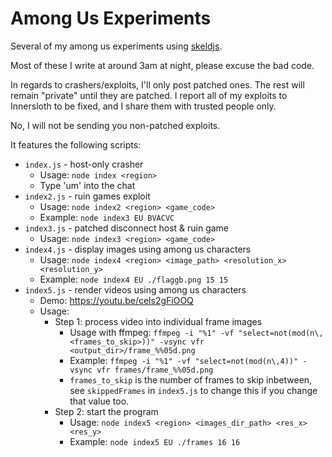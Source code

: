 # Among Us Experiments

Several of my among us experiments using [skeldjs](https://github.com/skeldjs/SkeldJS).

Most of these I write at around 3am at night, please excuse the bad code.

In regards to crashers/exploits, I'll only post patched ones. The rest will remain
"private" until they are patched. I report all of my exploits to Innersloth to
be fixed, and I share them with trusted people only.

No, I will not be sending you non-patched exploits.

It features the following scripts:
* `index.js` - host-only crasher
  * Usage: `node index <region>`
  * Type 'um' into the chat
* `index2.js` - ruin games exploit
  * Usage: `node index2 <region> <game_code>`
  * Example: `node index3 EU BVACVC`
* `index3.js` - patched disconnect host & ruin game
  * Usage: `node index3 <region> <game_code>`
* `index4.js` - display images using among us characters
  * Usage: `node index4 <region> <image_path> <resolution_x> <resolution_y>`
  * Example: `node index4 EU ./flaggb.png 15 15`
* `index5.js` - render videos using among us characters
  * Demo: https://youtu.be/cels2gFiOOQ
  * Usage:
    * Step 1: process video into individual frame images
      * Usage with ffmpeg: `ffmpeg -i "%1" -vf "select=not(mod(n\,<frames_to_skip>))" -vsync vfr <output_dir>/frame_%%05d.png`
      * Example: `ffmpeg -i "%1" -vf "select=not(mod(n\,4))" -vsync vfr frames/frame_%%05d.png`
      * `frames_to_skip` is the number of frames to skip inbetween, see `skippedFrames` in `index5.js` to change this if you change that value too.
    * Step 2: start the program
      * Usage: `node index5 <region> <images_dir_path> <res_x> <res_y>`
      * Example: `node index5 EU ./frames 16 16`